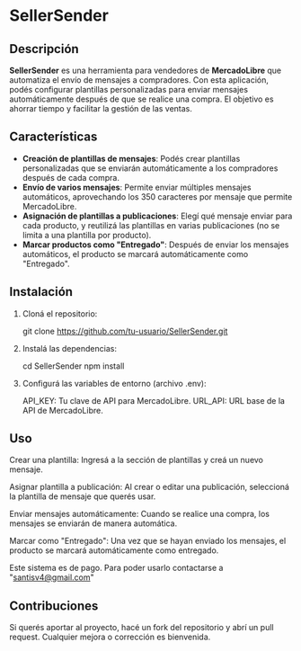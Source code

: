 # SellerSender

## Descripción

**SellerSender** es una herramienta para vendedores de **MercadoLibre** que automatiza el envío de mensajes a compradores. Con esta aplicación, podés configurar plantillas personalizadas para enviar mensajes automáticamente después de que se realice una compra. El objetivo es ahorrar tiempo y facilitar la gestión de las ventas.

## Características

- **Creación de plantillas de mensajes**: Podés crear plantillas personalizadas que se enviarán automáticamente a los compradores después de cada compra.
- **Envío de varios mensajes**: Permite enviar múltiples mensajes automáticos, aprovechando los 350 caracteres por mensaje que permite MercadoLibre.
- **Asignación de plantillas a publicaciones**: Elegí qué mensaje enviar para cada producto, y reutilizá las plantillas en varias publicaciones (no se limita a una plantilla por producto).
- **Marcar productos como "Entregado"**: Después de enviar los mensajes automáticos, el producto se marcará automáticamente como "Entregado".

## Instalación

1. Cloná el repositorio:

   git clone https://github.com/tu-usuario/SellerSender.git

2. Instalá las dependencias:

   cd SellerSender
   npm install

3. Configurá las variables de entorno (archivo .env):

   API_KEY: Tu clave de API para MercadoLibre.
   URL_API: URL base de la API de MercadoLibre.

## Uso

   Crear una plantilla: Ingresá a la sección de plantillas y creá un nuevo mensaje.

   Asignar plantilla a publicación: Al crear o editar una publicación, seleccioná la plantilla de mensaje que querés usar.

   Enviar mensajes automáticamente: Cuando se realice una compra, los mensajes se enviarán de manera automática.

   Marcar como "Entregado": Una vez que se hayan enviado los mensajes, el producto se marcará automáticamente como entregado.

   Este sistema es de pago. Para poder usarlo contactarse a "santisv4@gmail.com"

## Contribuciones

   Si querés aportar al proyecto, hacé un fork del repositorio y abrí un pull request. Cualquier mejora o corrección es bienvenida.

